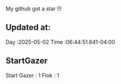 My github got a star !!!
## Updated at:
Day  :2025-05-02
Time :06:44:51.641-04:00
## StartGazer
Start Gazer : 1
Flok : 1